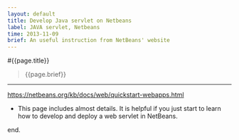 ```yaml
---
layout: default
title: Develop Java servlet on Netbeans 
label: JAVA servlet, Netbeans
time: 2013-11-09
brief: An useful instruction from NetBeans' website
---
```


#{{page.title}}
> {{page.brief}}
**************

<https://netbeans.org/kb/docs/web/quickstart-webapps.html>  
+ This page includes almost details. It is helpful if you just start to learn how to develop and deploy a web servlet in NetBeans.  

end.
